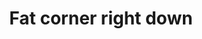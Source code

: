 ---
title: Fat corner right down
tags: ["fat", "corner", "right", "down", "direction", "pointing", "movement"]
icon: fat-corner-right-down
svg: '<svg xmlns="http://www.w3.org/2000/svg" width="24" height="24" fill="none" viewBox="0 0 24 24" stroke-width="1.5" stroke-linecap="round" stroke-linejoin="round" stroke="currentColor"><path d="M4.077 3c2.81 2.202 4.406 4.157 4.785 5.866.38 1.709.436 3.336.172 4.88H4L12.214 21 20 13.747h-4.784C15.192 10.89 14.12 8.46 12 6.46S7.239 3.307 4.077 3"/></svg>'
---